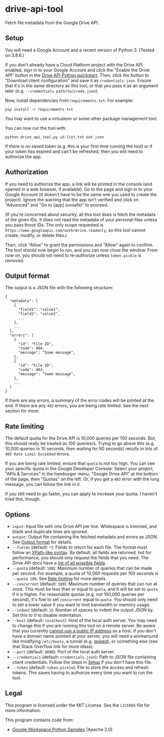 # drive-api-tool

Fetch file metadata from the Google Drive API.

## Setup

You will need a Google Account and a recent version of Python 3. (Tested on 3.8.6.)

If you don't already have a Cloud Platform project with the Drive API enabled, sign in to your Google Account and click the "Enable the Drive API" button in the [Drive API Python quickstart](https://developers.google.com/drive/api/v3/quickstart/python#step_1_turn_on_the). Then, click the button to "Download client configuration" and save it as `credentials.json`. Ensure that it's in the same directory as this tool, or that you pass it as an argument later (e.g. `--credentials path/to/creds.json`).

Now, install dependencies from `requirements.txt`. For example:

```
pip install -r requirements.txt
```

You may want to use a virtualenv or some other package management tool.

You can now run the tool with:

```
python drive_api_tool.py id-list.txt out.json
```

If there is no saved token (e.g. this is your first time running the tool) or if your token has expired and can't be refreshed, then you will need to authorize the app.

## Authorization

If you need to authorize the app, a link will be printed in the console (and opened in a web browser, if available). Go to the page and sign in to your Google Account (it doesn't have to be the same one you used to create the project). Ignore the warning that the app isn't verified and click on "Advanced" and "Go to [app] (unsafe)" to proceed.

(If you're concerned about security, all this tool does is fetch the metadata of the given IDs. It does not read the metadata of your personal files unless you pass those IDs. The only scope requested is `https://www.googleapis.com/auth/drive.readonly`, so this tool cannot create, modify, or delete files.)

Then, click "Allow" to grant the permissions and "Allow" again to confirm. The tool should now begin to run, and you can now close the window. From now on, you should not need to re-authorize unless `token.pickle` is removed.

## Output format

The output is a JSON file with the following structure:
```
{
  "metadata": [
    {
      "field1": "value1",
      "field2": "value2",
      ...
    },
    ...
  ],
  "errors": [
    {
      "id": "File ID",
      "code": 404,
      "message": "Some message",
    },
    {
      "id": "File ID",
      "code": 403,
      "message": "Some message",
    },
    ...
  ]
}
```

If there are any errors, a summary of the error codes will be printed at the end. If there are any `403` errors, you are being rate limited. See the next section for more.

## Rate limiting

The default quota for the Drive API is 10,000 queries per 100 seconds. But, this should really be treated as 100 queries/s. Trying to go above this (e.g. 10,000 queries in 10 seconds, then waiting for 90 seconds) results in lots of `403 Rate Limit Exceeded` errors.

If you are being rate limited, ensure that `quota` is not too high. You can see your specific quota in the Google Developer Console: Select your project, "APIs & Services" in the hamburger menu, "Google Drive API" at the bottom of the page, then "Quotas" on the left.  Or, if you get a `403` error with the long message, you can follow the link in it.

If you still need to go faster, you can apply to increase your quota. I haven't tried this, though.

## Options

* `input`: Input file with one Drive API per line. Whitespace is trimmed, and blank and duplicate lines are ignored.
* `output`: Output file containing the fetched metadata and errors as JSON. See [Output format](#output-format) for details.
* `--fields` (default: `*`): Fields to return for each file. The format must follow an [XPath-like syntax](https://developers.google.com/drive/api/v3/fields-parameter#formatting_rules_for_the_fields_parameter). By default, all fields are returned, but for performance, you should only request the fields that you need. The Drive API docs have a [list of all possible fields](https://developers.google.com/drive/api/v3/reference/files).
* `--quota` (default: `100`): Maximum number of queries that can be made per second. For example, a quota of 10,000 requests per 100 seconds is `--quota 100`. See [Rate limiting](#rate-limiting) for more details.
* `--concurrent` (default: `100`): Maximum number of queries that can run at once. This must be less than or equal to `quota`, and it will be set to `quota` if it is higher. For reasonable quotas (e.g. not 100,000 queries per second), it's fine to set `concurrent` equal to `quota`. You should only need to set a lower value if you want to limit bandwidth or memory usage.
* `--indent` (default: `2`): Number of spaces to indent the output JSON by. Set this to 0 to disable indentation.
* `--host` (default: `localhost`): Host of the local auth server. You may need to change this if you are running this tool on a remote server. Be aware that you currently [cannot use a public IP address](https://stackoverflow.com/questions/14238665/can-a-public-ip-address-be-used-as-google-oauth-redirect-uri) as a host. If you don't have a domain name pointed at your server, you will need a workaround like modifying `/etc/hosts`, a tunnel (e.g. [spiped](https://www.tarsnap.com/spiped.html)), or something else (see that Stack Overflow link for more ideas).
* `--port` (default: `8000`): Port of the local auth server.
* `--credentials` (default: `credentials.json`): Path to JSON file containing client credentials. Follow the steps in [Setup](#setup) if you don't have this file.
* `--token` (default: `token.pickle`): File to store the access and refresh tokens. This saves having to authorize every time you want to run the tool.

## Legal

This program is licensed under the MIT License. See the `LICENSE` file for more information.

This program contains code from:
* [Google Workspace Python Samples](https://github.com/googleworkspace/python-samples) (Apache 2.0)
